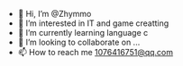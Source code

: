 - 👋 Hi, I’m @Zhymmo
- 👀 I’m interested in IT and game creatting
- 🌱 I’m currently learning language c
- 💞️ I’m looking to collaborate on ...
- 📫 How to reach me 1076416751@qq.com

<!---
Zhymmo/Zhymmo is a ✨ special ✨ repository because its `README.md` (this file) appears on your GitHub profile.
You can click the Preview link to take a look at your changes.
--->

